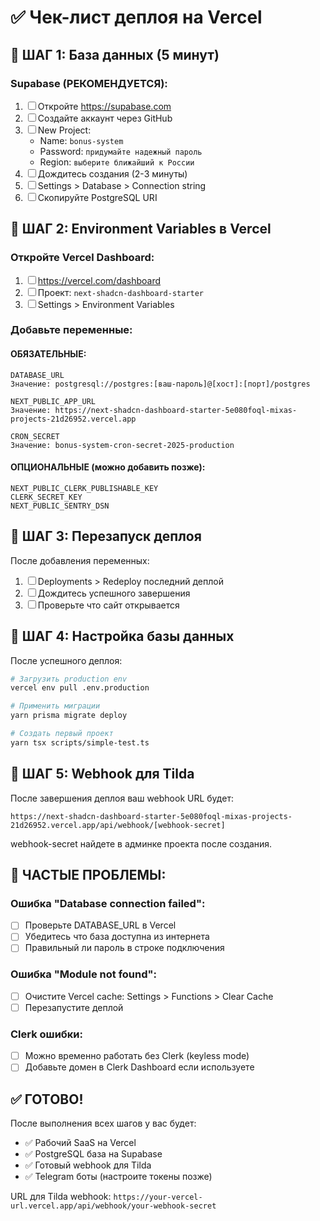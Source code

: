 # ✅ Чек-лист деплоя на Vercel

## 🎯 ШАГ 1: База данных (5 минут)

### Supabase (РЕКОМЕНДУЕТСЯ):
1. ☐ Откройте https://supabase.com
2. ☐ Создайте аккаунт через GitHub
3. ☐ New Project: 
   - Name: `bonus-system`
   - Password: `придумайте надежный пароль`
   - Region: `выберите ближайший к России`
4. ☐ Дождитесь создания (2-3 минуты)
5. ☐ Settings > Database > Connection string
6. ☐ Скопируйте PostgreSQL URI

## 🎯 ШАГ 2: Environment Variables в Vercel

### Откройте Vercel Dashboard:
1. ☐ https://vercel.com/dashboard
2. ☐ Проект: `next-shadcn-dashboard-starter`
3. ☐ Settings > Environment Variables

### Добавьте переменные:

#### ОБЯЗАТЕЛЬНЫЕ:
```
DATABASE_URL
Значение: postgresql://postgres:[ваш-пароль]@[хост]:[порт]/postgres
```

```
NEXT_PUBLIC_APP_URL  
Значение: https://next-shadcn-dashboard-starter-5e080foql-mixas-projects-21d26952.vercel.app
```

```
CRON_SECRET
Значение: bonus-system-cron-secret-2025-production
```

#### ОПЦИОНАЛЬНЫЕ (можно добавить позже):
```
NEXT_PUBLIC_CLERK_PUBLISHABLE_KEY
CLERK_SECRET_KEY
NEXT_PUBLIC_SENTRY_DSN
```

## 🎯 ШАГ 3: Перезапуск деплоя

После добавления переменных:
1. ☐ Deployments > Redeploy последний деплой
2. ☐ Дождитесь успешного завершения
3. ☐ Проверьте что сайт открывается

## 🎯 ШАГ 4: Настройка базы данных

После успешного деплоя:
```bash
# Загрузить production env
vercel env pull .env.production

# Применить миграции
yarn prisma migrate deploy

# Создать первый проект
yarn tsx scripts/simple-test.ts
```

## 🎯 ШАГ 5: Webhook для Tilda

После завершения деплоя ваш webhook URL будет:
```
https://next-shadcn-dashboard-starter-5e080foql-mixas-projects-21d26952.vercel.app/api/webhook/[webhook-secret]
```

webhook-secret найдете в админке проекта после создания.

## 🚨 ЧАСТЫЕ ПРОБЛЕМЫ:

### Ошибка "Database connection failed":
- ☐ Проверьте DATABASE_URL в Vercel
- ☐ Убедитесь что база доступна из интернета
- ☐ Правильный ли пароль в строке подключения

### Ошибка "Module not found":
- ☐ Очистите Vercel cache: Settings > Functions > Clear Cache
- ☐ Перезапустите деплой

### Clerk ошибки:
- ☐ Можно временно работать без Clerk (keyless mode)
- ☐ Добавьте домен в Clerk Dashboard если используете

## ✅ ГОТОВО!

После выполнения всех шагов у вас будет:
- ✅ Рабочий SaaS на Vercel
- ✅ PostgreSQL база на Supabase  
- ✅ Готовый webhook для Tilda
- ✅ Telegram боты (настроите токены позже)

URL для Tilda webhook:
`https://your-vercel-url.vercel.app/api/webhook/your-webhook-secret`
